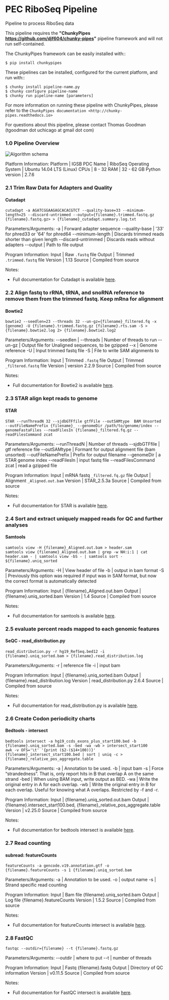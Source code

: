 # PEC RiboSeq Pipeline

Pipeline to process RiboSeq data


This pipeline requires the __"ChunkyPipes <https://github.com/djf604/chunky-pipes>"__ pipeline framework and will not run self-contained.

The ChunkyPipes framework can be easily installed with::

    $ pip install chunkypipes
    
 These pipelines can be installed, configured for the current platform, and run with::
    
    $ chunky install pipeline-name.py
    $ chunky configure pipeline-name
    $ chunky run pipeline-name [parameters]
               
 For more information on running these pipeline with ChunkyPipes, please refer to the
 `ChunkyPipes documentation <http://chunky-pipes.readthedocs.io>`
                
For questions about this pipeline, please contact Thomas Goodman (tgoodman dot uchicago at gmail dot com)



### 1.0 Pipeline Overview

![Algorithm schema](./RiboSeq_pipeline2.png)

Platform Information:
Platform | IGSB PDC
Name | RiboSeq
Operating System | Ubuntu 14.04 LTS (Linux)
CPUs | 8 - 32
RAM | 32 - 62 GB
Python version | 2.7.6

### 2.1 Trim Raw Data for Adapters and Quality
#### Cutadapt

```
cutadapt -a AGATCGGAAGAGCACACGTCT --quality-base=33 --minimum-length=25 --discard-untrimmed --output={filename}.trimmed.fastq.gz {filename}.fastq.gz> > {filename}_cutadapt.summary.log.txt
```
Parameters/Arguments:
-a | Forward adapter sequence
--quality-base | '33' for phred33 or '64' for phred64
--minimum-length | Discards trimmed reads shorter than given length
--discard-untrimmed | Discards reads without adapters
--output | Path to file output

Program Information:
Input | Raw `.fastq` file
Output | Trimmed `.trimmed.fastq` file
Version | 1.13
Source | Compiled from source

Notes:
* Full documentation for Cutadapt is available [here](http://cutadapt.readthedocs.org/en/latest/guide.html).

### 2.2 Align fastq to rRNA, tRNA, and snoRNA reference to remove them from the trimmed fastq. Keep mRna for alignment
#### Bowtie2

```
bowtie2 --seedlen=23 --threads 32 --un-gz={filename}_filtered.fq -x {genome} -U {filename}.trimmed.fastq.gz {filename}.rts.sam -S > {filename}.bowtie2.log 2> {filename}.bowtie2.log2
```
Parameters/Arguments:
--seedlen | 
--threads | Number of threads to run
--un-gz | Output file for Unaligned sequences, to be gzipped
--x | Genome reference
-U | Input trimmed fastq file
-S | File to write SAM alignments to

Program Information:
Input | Trimmed `.fastq` file
Output | Trimmed `_filtered.fastq` file
Version | version 2.2.9
Source | Compiled from source

Notes:
* Full documentation for Bowtie2 is available [here](http://bowtie-bio.sourceforge.net/bowtie2/manual.shtml).

### 2.3 STAR align kept reads to genome
#### STAR

```
STAR --runThreadN 32 --sjdbGTFfile gtfFile --outSAMtype  BAM Unsorted --outFileNamePrefix {filename}_ --genomeDir /path/to/genome/index --genomeFastaFiles --readFilesIn {filename}_filtered.fq.gz --readFilesCommand zcat
```
Parameters/Arguments:
--runThreadN | Number of threads
--sjdbGTFfile | gtf reference file
--outSAMtype | Formant for output alignment file (bam unsorted)
--outFileNamePrefix | Prefix for output filename
--genomeDir | a STAR genome index
--readFilesIn | input fastq file
--readFilesCommand zcat | read a gzipped file

Program Information:
Input | mRNA fastq `_filtered.fq.gz` file
Output | Alignment `_Aligned.out.bam`
Version | STAR_2.5.3a
Source | Compiled from source

Notes:
* Full documentation for STAR is available [here](https://github.com/alexdobin/STAR/blob/master/doc/STARmanual.pdf).

### 2.4 Sort and extract uniquely mapped reads for QC and further analyses
#### Samtools

```
samtools view -H {filename}_Aligned.out.bam > header.sam 
samtools view {filename}_Aligned.out.bam | grep -w NH:i:1 | cat header.sam - | samtools view -bS - | samtools sort - ${filename}.uniq_sorted
```
Parameters/Arguments:
-H | View header of file
-b | output in bam format
-S | Previously this option was required if input was in SAM format, but now the correct format is automatically detected

Program Information:
Input | {filename}_Aligned.out.bam
Output | {filename}.uniq_sorted.bam
Version | 1.4
Source | Compiled from source

Notes:
* Full documentation for samtools is available [here](https://github.com/alexdobin/STAR/blob/master/doc/STARmanual.pdf).

### 2.5 evaluate percent reads mapped to each genomic features
#### SeQC - read_distribution.py

```
read_distribution.py -r hg19_RefSeq.bed12 -i {filename}.uniq_sorted.bam > {filename}.read_distribution.log
```
Parameters/Arguments:
-r | reference file
-i | input bam

Program Information:
Input | {filename}.uniq_sorted.bam
Output | {filename}.read_distribution.log
Version | read_distribution.py 2.6.4
Source | Compiled from source

Notes:
* Full documentation for read_distribution.py is available [here](http://rseqc.sourceforge.net/#read-distribution-py).

### 2.6 Create Codon periodicity charts
#### Bedtools - intersect

```
bedtools intersect -a hg19_ccds_exons_plus_start100.bed -b {filename}.uniq_sorted.bam -s -bed -wa -wb > intersect_start100
awk -v OFS='\t' '{print ($2-($14+100))}' {filename}_intersect_start100.bed | sort | uniq -c > {filename}_relative_pos_aggregate.table
```
Parameters/Arguments:
-a | Annotation to be used. 
-b | input bam
-s | Force “strandedness”. That is, only report hits in B that overlap A on the same strand
-bed | When using BAM input, write output as BED. 
-wa | Write the original entry in A for each overlap.
-wb | Write the original entry in B for each overlap. Useful for knowing what A overlaps. Restricted by -f and -r.

Program Information:
Input | {filename}.uniq_sorted.out.bam
Output | {filename}.intersect_start100.bed, {filename}_relative_pos_aggregate.table
Version | v2.25.0
Source | Compiled from source

Notes:
* Full documentation for bedtools intersect is available [here](http://bedtools.readthedocs.io/en/latest/content/tools/intersect.html).

### 2.7 Read counting
#### subread: featureCounts

```
featureCounts -a gencode.v19.annotation.gtf -o {filename}.featureCounts -s 1 {filename}.uniq_sorted.bam
```
Parameters/Arguments:
-a | Annotation to be used. 
-o | output name
-s | Strand specific read counting

Program Information:
Input | Bam file {filename}.uniq_sorted.bam
Output | Log file {filename}.featureCounts
Version | 1.5.2
Source | Compiled from source

Notes:
* Full documentation for featureCounts intersect is available [here](http://bioinf.wehi.edu.au/subread-package/SubreadUsersGuide.pdf).

### 2.8 FastQC

```
fastqc --outdir={filename} --t {filename}.fastq.gz
```
Parameters/Arguments:
--outdir | where to put
--t | number of threads

Program Information:
Input | Fastq {filename}.fastq
Output | Directory of QC information
Version | v0.11.5
Source | Compiled from source

Notes:
* Full documentation for FastQC intersect is available [here](https://www.bioinformatics.babraham.ac.uk/projects/fastqc/Help/).
